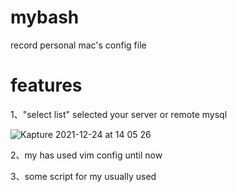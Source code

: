 # mybash
record personal mac's config file


# features
  1、"select list" selected  your server or remote mysql
  >
  ![Kapture 2021-12-24 at 14 05 26](https://user-images.githubusercontent.com/25540464/147618766-cbecea1e-5130-4d35-9d09-7d87322851bf.gif)

  2、my has used vim config  until now
  
  3、some  script for my usually used
